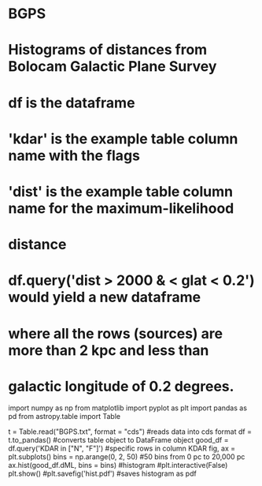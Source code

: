 # BGPS
# Histograms of distances from Bolocam Galactic Plane Survey

# df is the dataframe
# 'kdar' is the example table column name with the flags
# 'dist' is the example table column name for the maximum-likelihood
#   distance
# df.query('dist > 2000 & < glat < 0.2') would yield a new dataframe
# where all the rows (sources) are more than 2 kpc and less than
# galactic longitude of 0.2 degrees.
import numpy as np
from matplotlib import pyplot as plt
import pandas as pd
from astropy.table import Table 

t = Table.read("BGPS.txt", format = "cds") #reads data into cds format
df = t.to_pandas() #converts table object to DataFrame object
good_df = df.query('KDAR in ["N", "F"]') #specific rows in column KDAR
fig, ax = plt.subplots()
bins = np.arange(0, 2, 50)  #50 bins from 0 pc to 20,000 pc
ax.hist(good_df.dML, bins = bins) #histogram 
#plt.interactive(False)
plt.show()
#plt.savefig('hist.pdf') #saves histogram as pdf 
